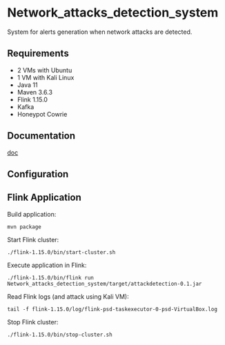 # Network_attacks_detection_system
System for alerts generation when network attacks are detected.

## Requirements
- 2 VMs with Ubuntu
- 1 VM with Kali Linux
- Java 11
- Maven 3.6.3
- Flink 1.15.0
- Kafka
- Honeypot Cowrie

## Documentation
[doc](https://demo.hedgedoc.org/wWOoHAO3StmwlTl-1lvZyw)

## Configuration

## Flink Application
Build application:
```
mvn package
```

Start Flink cluster:
```
./flink-1.15.0/bin/start-cluster.sh
```

Execute application in Flink:
```
./flink-1.15.0/bin/flink run Network_attacks_detection_system/target/attackdetection-0.1.jar
```

Read Flink logs (and attack using Kali VM):
```
tail -f flink-1.15.0/log/flink-psd-taskexecutor-0-psd-VirtualBox.log
```

Stop Flink cluster:
```
./flink-1.15.0/bin/stop-cluster.sh
```
